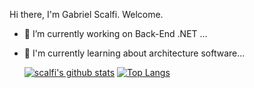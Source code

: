 
Hi there, I'm Gabriel Scalfi. Welcome.
- 🔭 I’m currently working on Back-End .NET ...
- 🌱 I'm currently learning about architecture software...

  [![scalfi's github stats](https://github-readme-stats.vercel.app/api?username=scalfi&show_icons=true&theme=dark)](https://github.com/scalfi/)
  [![Top Langs](https://github-readme-stats.vercel.app/api/top-langs/?username=scalfi&layout=demo)](https://github.com/anuraghazra/github-readme-stats)

  


